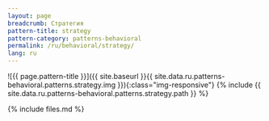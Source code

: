 ```yaml
---
layout: page
breadcrumb: Стратегия
pattern-title: strategy
pattern-category: patterns-behavioral
permalink: /ru/behavioral/strategy/
lang: ru
---
```


![{{ page.pattern-title }}]({{ site.baseurl }}{{ site.data.ru.patterns-behavioral.patterns.strategy.img }}){:class="img-responsive"}
{% include {{ site.data.ru.patterns-behavioral.patterns.strategy.path }} %}

{% include files.md %}